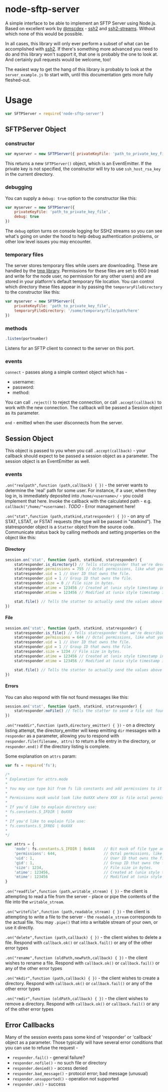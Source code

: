 # node-sftp-server

A simple interface to be able to implement an SFTP Server using Node.js. Based on excellent work by
[@mscdex](https://github.com/mscdex) - [ssh2](https://github.com/mscdex/ssh2) and
[ssh2-streams](https://github.com/mscdex/ssh2-streams). Without which none of this would be possible.

In all cases, this library will only ever perform a subset of what can be accomplished with
[ssh2](https://github.com/mscdex/ssh2). If there's something more advanced you need to do and this library won't support
it, that one is probably the one to look at. And certainly pull requests would be welcome, too!

The easiest way to get the hang of this library is probably to look at the `server_example.js` to start with, until this
documentation gets more fully fleshed-out.

# Usage

```js
var SFTPServer = require('node-sftp-server')
```

## SFTPServer Object

### constructor

```js
var myserver = new SFTPServer({ privateKeyFile: 'path_to_private_key_file' })
```

This returns a new `SFTPServer()` object, which is an EventEmitter. If the private key is not specified, the constructor
will try to use `ssh_host_rsa_key` in the current directory.

### debugging

You can supply a `debug: true` option to the constructor like this:

```js
var myserver = new SFTPServer({
    privateKeyFile: 'path_to_private_key_file',
    debug: true
})
```

The `debug` option turns on console logging for SSH2 streams so you can see what's going on under the hood to help debug
authentication problems, or other low level issues you may encounter.

### temporary files

The server stores temporary files while users are downloading. These are handled by the
[tmp library](https://www.npmjs.com/package/tmp). Permissions for these files are set to 600 (read and write for the
node user, no permission for any other users) and are stored in your platform's default temporary file location. You can
control which directory these files appear in by passing the `temporaryFileDirectory` to the constructor like this:

```js
var myserver = new SFTPServer({
    privateKeyFile: 'path_to_private_key_file',
    temporaryFileDirectory: '/some/temporary/file/path/here'
})
```

### methods

```js
.listen(portnumber)
```

Listens for an SFTP client to connect to the server on this port.

### events

`connect` - passes along a simple context object which has -

-   username:
-   password:
-   method:

You can call `.reject()` to reject the connection, or call `.accept(callback)` to work with the new connection. The
callback will be passed a Session object as its parameter.

`end` - emitted when the user disconnects from the server.

## Session Object

This object is passed to you when you call `.accept(callback)` - your callback should expect to be passed a session
object as a parameter. The session object is an EventEmitter as well.

### events

`.on("realpath",function (path,callback) { })` - the server wants to determine the 'real' path for some user. For
instance, if a user, when they log in, is immediately deposited into `/home/<username>/` - you could implement that
here. Invoke the callback with the calculated path - e.g. `callback("/home/"+username)`. _TODO_ - Error management here!

`.on("stat",function (path,statkind,statresponder) { })` - on any of STAT, LSTAT, or FSTAT requests (the type will be
passed in "statkind"). The statresponder object is a `Statter` object from the source code. Communicate status back by
calling methods and setting properties on the object like this:

#### Directory

```js
session.on('stat', function (path, statkind, statresponder) {
    statresponder.is_directory() // Tells statresponder that we're describing a directory.
    statresponder.permissions = 755 // Octal permissions, like what you'd send to a chmod command
    statresponder.uid = 1 // User ID that owns the file.
    statresponder.gid = 1 // Group ID that owns the file.
    statresponder.size = 0 // File size in bytes.
    statresponder.atime = 123456 // Created at (unix style timestamp in seconds-from-epoch).
    statresponder.mtime = 123456 // Modified at (unix style timestamp in seconds-from-epoch).

    stat.file() // Tells the statter to actually send the values above down the wire.
})
```

#### File

```js
session.on('stat', function (path, statkind, statresponder) {
    statresponder.is_file() // Tells statresponder that we're describing a file.
    statresponder.permissions = 644 // Octal permissions, like what you'd send to a chmod command
    statresponder.uid = 1 // User ID that owns the file.
    statresponder.gid = 1 // Group ID that owns the file.
    statresponder.size = 1234 // File size in bytes.
    statresponder.atime = 123456 // Created at (unix style timestamp in seconds-from-epoch).
    statresponder.mtime = 123456 // Modified at (unix style timestamp in seconds-from-epoch).

    stat.file() // Tells the statter to actually send the values above down the wire.
})
```

#### Errors

You can also respond with file not found messages like this:

```js
session.on('stat', function (path, statkind, statresponder) {
    statresponder.noFile() // Tells the statter to send a file not found stat down the wire.
})
```

`.on("readdir",function (path,directory_emitter) { })` - on a directory listing attempt, the directory_emitter will keep
emitting `dir` messages with a `responder` as a parameter, allowing you to respond with
`responder.file(filename, attrs)` to return a file entry in the directory, or `responder.end()` if the directory listing
is complete.

Some explanation on `attrs` param:

```js
var fs = require('fs');

/*
* Explanation for attrs.mode
*
* You may use type bit from fs lib constants and add permissions to it
*
* Permissions mask would look like 0oXXX where XXX is file octal permissions
*
* If you'd like to explain directory use:
* fs.constants.S_IFDIR | 0oXXX
*
* If you'd like to explain file use:
* fs.constants.S_IFREG | 0oXXX
*
*/

var attrs = {
	'mode': fs.constants.S_IFDIR | 0o644 	// Bit mask of file type and permissions
	'permissions': 644, 					// Octal permissions, like what you'd send to a chmod command
	'uid': 1, 								// User ID that owns the file.
	'gid': 1, 								// Group ID that owns the file.
	'size': 1234, 							// File size in bytes.
	'atime': 123456, 						// Created at (unix style timestamp in seconds-from-epoch).
	'mtime': 123456 						// Modified at (unix style timestamp in seconds-from-epoch).
}

```

`.on("readfile",function (path,writable_stream) { })` - the client is attempting to read a file from the server - place
or pipe the contents of the file into the `writable_stream`.

`.on("writefile",function (path,readable_stream) { })` - the client is attempting to write a file to the server - the
`readable_stream` corresponds to the actual file. You may `.pipe()` that into a writable stream of your own, or use it
directly.

`.on("delete",function (path,callback) { })` - the client wishes to delete a file. Respond with `callback.ok()` or
`callback.fail()` or any of the other error types

`.on("rename",function (oldPath,newPath,callback) { })` - the client wishes to rename a file. Respond with
`callback.ok()` or `callback.fail()` or any of the other error types

`.on("mkdir",function (path,callback) { })` - the client wishes to create a directory. Respond with `callback.ok()` or
`callback.fail()` or any of the other error types

`.on("rmdir",function (oldPath,callback) { })` - the client wishes to remove a directory. Respond with `callback.ok()`
or `callback.fail()` or any of the other error types

## Error Callbacks

Many of the session events pass some kind of 'responder' or 'callback' object as a parameter. Those typically will have
several error conditions that you can use to refuse the request -

-   `responder.fail()` - general failure?
-   `responder.nofile()` - no such file or directory
-   `responder.denied()` - access denied
-   `responder.bad_message()` - protocol error; bad message (unusual)
-   `responder.unsupported()` - operation not supported
-   `responder.ok()` - success
